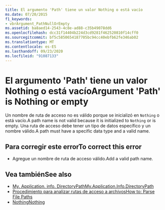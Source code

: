 ```yaml
---
title: El argumento 'Path' tiene un valor Nothing o está vacío
ms.date: 07/20/2015
f1_keywords:
- vbrArgument_PathNullOrEmpty
ms.assetid: ba8aed14-2543-4c8e-ad88-c35b49078dd6
ms.openlocfilehash: dcc31f14404b224d3cd9281f462520810f14cff0
ms.sourcegitcommit: bf5c5850654187705bc94cc40ebfb62fe346ab02
ms.translationtype: MT
ms.contentlocale: es-ES
ms.lasthandoff: 09/23/2020
ms.locfileid: "91087133"
---
```

# <a name="argument-path-is-nothing-or-empty"></a><span data-ttu-id="2c6c4-102">El argumento 'Path' tiene un valor Nothing o está vacío</span><span class="sxs-lookup"><span data-stu-id="2c6c4-102">Argument 'Path' is Nothing or empty</span></span>

<span data-ttu-id="2c6c4-103">Un nombre de ruta de acceso no es válido porque se inicializó en `Nothing` o está vacío.</span><span class="sxs-lookup"><span data-stu-id="2c6c4-103">A path name is not valid because it is initialized to `Nothing` or is empty.</span></span> <span data-ttu-id="2c6c4-104">Una ruta de acceso debe tener un tipo de datos específico y un nombre válido.</span><span class="sxs-lookup"><span data-stu-id="2c6c4-104">A path must have a specific data type and a valid name.</span></span>  
  
## <a name="to-correct-this-error"></a><span data-ttu-id="2c6c4-105">Para corregir este error</span><span class="sxs-lookup"><span data-stu-id="2c6c4-105">To correct this error</span></span>  
  
- <span data-ttu-id="2c6c4-106">Agregue un nombre de ruta de acceso válido.</span><span class="sxs-lookup"><span data-stu-id="2c6c4-106">Add a valid path name.</span></span>  
  
## <a name="see-also"></a><span data-ttu-id="2c6c4-107">Vea también</span><span class="sxs-lookup"><span data-stu-id="2c6c4-107">See also</span></span>

- [<span data-ttu-id="2c6c4-108">My. Application. info. DirectoryPath</span><span class="sxs-lookup"><span data-stu-id="2c6c4-108">My.Application.Info.DirectoryPath</span></span>](xref:Microsoft.VisualBasic.ApplicationServices.AssemblyInfo.DirectoryPath)
- [<span data-ttu-id="2c6c4-109">Procedimiento para analizar rutas de acceso a archivos</span><span class="sxs-lookup"><span data-stu-id="2c6c4-109">How to: Parse File Paths</span></span>](../developing-apps/programming/drives-directories-files/how-to-parse-file-paths.md)
- [<span data-ttu-id="2c6c4-110">Nothing</span><span class="sxs-lookup"><span data-stu-id="2c6c4-110">Nothing</span></span>](../language-reference/nothing.md)
